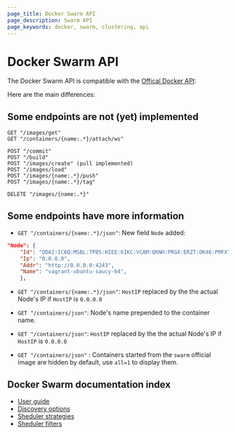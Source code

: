 ```yaml
---
page_title: Docker Swarm API
page_description: Swarm API
page_keywords: docker, swarm, clustering, api
---
```


# Docker Swarm API

The Docker Swarm API is compatible with the [Offical Docker API](https://docs.docker.com/reference/api/docker_remote_api/):

Here are the main differences:

## Some endpoints are not (yet) implemented

```
GET "/images/get"
GET "/containers/{name:.*}/attach/ws"

POST "/commit"
POST "/build"
POST "/images/create" (pull implemented)
POST "/images/load"
POST "/images/{name:.*}/push"
POST "/images/{name:.*}/tag"

DELETE "/images/{name:.*}"
```

## Some endpoints have more information

* `GET "/containers/{name:.*}/json"`: New field `Node` added:

```json
"Node": {
	"Id": "ODAI:IC6Q:MSBL:TPB5:HIEE:6IKC:VCAM:QRNH:PRGX:ERZT:OK46:PMFX",
	"Ip": "0.0.0.0",
	"Addr": "http://0.0.0.0:4243",
	"Name": "vagrant-ubuntu-saucy-64",
    },
```
* `GET "/containers/{name:.*}/json"`: `HostIP` replaced by the the actual Node's IP if `HostIP` is `0.0.0.0`

* `GET "/containers/json"`: Node's name prepended to the container name.

* `GET "/containers/json"`: `HostIP` replaced by the the actual Node's IP if `HostIP` is `0.0.0.0`

* `GET "/containers/json"` : Containers started from the `swarm` official image are hidden by default, use `all=1` to display them.


## Docker Swarm documentation index

- [User guide](./index.md)
- [Discovery options](./discovery.md)
- [Sheduler strategies](./scheduler/strategy.md)
- [Sheduler filters](./scheduler/filter.md)
